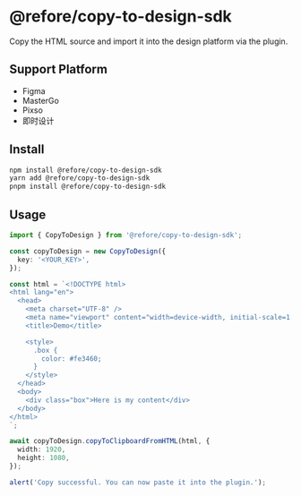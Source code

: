 # @refore/copy-to-design-sdk

Copy the HTML source and import it into the design platform via the plugin.

## Support Platform

- Figma
- MasterGo
- Pixso
- 即时设计

## Install

```bash
npm install @refore/copy-to-design-sdk
yarn add @refore/copy-to-design-sdk
pnpm install @refore/copy-to-design-sdk
```

## Usage

```typescript
import { CopyToDesign } from '@refore/copy-to-design-sdk';

const copyToDesign = new CopyToDesign({
  key: '<YOUR_KEY>',
});

const html = `<!DOCTYPE html>
<html lang="en">
  <head>
    <meta charset="UTF-8" />
    <meta name="viewport" content="width=device-width, initial-scale=1.0" />
    <title>Demo</title>

    <style>
      .box {
        color: #fe3460;
      }
    </style>
  </head>
  <body>
    <div class="box">Here is my content</div>
  </body>
</html>
`;

await copyToDesign.copyToClipboardFromHTML(html, {
  width: 1920,
  height: 1080,
});

alert('Copy successful. You can now paste it into the plugin.');
```
